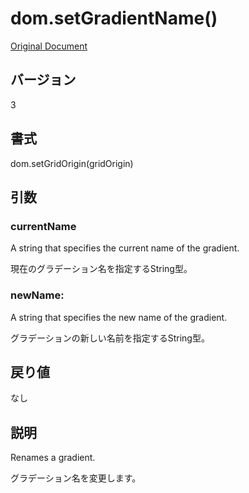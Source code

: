 # dom.setGradientName()

[Original Document](http://help.adobe.com/en_US/fireworks/cs/extend/WS5b3ccc516d4fbf351e63e3d1183c94856c-7a0b.html)

## バージョン

3

## 書式

dom.setGridOrigin(gridOrigin)

## 引数

### currentName

A string that specifies the current name of the gradient.

現在のグラデーション名を指定するString型。

### newName:

A string that specifies the new name of the gradient.

グラデーションの新しい名前を指定するString型。

## 戻り値

なし

## 説明

Renames a gradient. 

グラデーション名を変更します。
